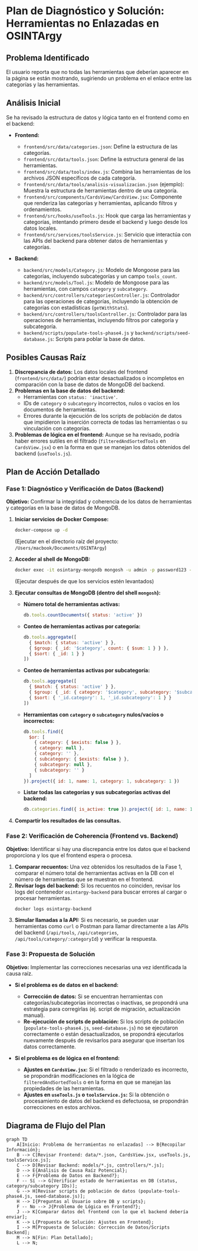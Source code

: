 # Plan de Diagnóstico y Solución: Herramientas no Enlazadas en OSINTArgy

## Problema Identificado
El usuario reporta que no todas las herramientas que deberían aparecer en la página se están mostrando, sugiriendo un problema en el enlace entre las categorías y las herramientas.

## Análisis Inicial
Se ha revisado la estructura de datos y lógica tanto en el frontend como en el backend:

*   **Frontend:**
    *   `frontend/src/data/categories.json`: Define la estructura de las categorías.
    *   `frontend/src/data/tools.json`: Define la estructura general de las herramientas.
    *   `frontend/src/data/tools/index.js`: Combina las herramientas de los archivos JSON específicos de cada categoría.
    *   `frontend/src/data/tools/analisis-visualizacion.json` (ejemplo): Muestra la estructura de herramientas dentro de una categoría.
    *   `frontend/src/components/CardsView/CardsView.jsx`: Componente que renderiza las categorías y herramientas, aplicando filtros y ordenamientos.
    *   `frontend/src/hooks/useTools.js`: Hook que carga las herramientas y categorías, intentando primero desde el backend y luego desde los datos locales.
    *   `frontend/src/services/toolsService.js`: Servicio que interactúa con las APIs del backend para obtener datos de herramientas y categorías.

*   **Backend:**
    *   `backend/src/models/Category.js`: Modelo de Mongoose para las categorías, incluyendo subcategorías y un campo `tools_count`.
    *   `backend/src/models/Tool.js`: Modelo de Mongoose para las herramientas, con campos `category` y `subcategory`.
    *   `backend/src/controllers/categoriesController.js`: Controlador para las operaciones de categorías, incluyendo la obtención de categorías con estadísticas (`getWithStats`).
    *   `backend/src/controllers/toolsController.js`: Controlador para las operaciones de herramientas, incluyendo filtros por categoría y subcategoría.
    *   `backend/scripts/populate-tools-phase4.js` y `backend/scripts/seed-database.js`: Scripts para poblar la base de datos.

## Posibles Causas Raíz

1.  **Discrepancia de datos:** Los datos locales del frontend (`frontend/src/data/`) podrían estar desactualizados o incompletos en comparación con la base de datos de MongoDB del backend.
2.  **Problemas en la base de datos del backend:**
    *   Herramientas con `status: 'inactive'`.
    *   IDs de `category` o `subcategory` incorrectos, nulos o vacíos en los documentos de herramientas.
    *   Errores durante la ejecución de los scripts de población de datos que impidieron la inserción correcta de todas las herramientas o su vinculación con categorías.
3.  **Problemas de lógica en el frontend:** Aunque se ha revisado, podría haber errores sutiles en el filtrado (`filteredAndSortedTools` en `CardsView.jsx`) o en la forma en que se manejan los datos obtenidos del backend (`useTools.js`).

## Plan de Acción Detallado

### Fase 1: Diagnóstico y Verificación de Datos (Backend)

**Objetivo:** Confirmar la integridad y coherencia de los datos de herramientas y categorías en la base de datos de MongoDB.

1.  **Iniciar servicios de Docker Compose:**
    ```bash
    docker-compose up -d
    ```
    (Ejecutar en el directorio raíz del proyecto: `/Users/macbook/Documents/OSINTArgy`)

2.  **Acceder al shell de MongoDB:**
    ```bash
    docker exec -it osintargy-mongodb mongosh -u admin -p password123 --authenticationDatabase admin osintargy
    ```
    (Ejecutar después de que los servicios estén levantados)

3.  **Ejecutar consultas de MongoDB (dentro del shell `mongosh`):**
    *   **Número total de herramientas activas:**
        ```javascript
        db.tools.countDocuments({ status: 'active' })
        ```
    *   **Conteo de herramientas activas por categoría:**
        ```javascript
        db.tools.aggregate([
          { $match: { status: 'active' } },
          { $group: { _id: '$category', count: { $sum: 1 } } },
          { $sort: { _id: 1 } }
        ])
        ```
    *   **Conteo de herramientas activas por subcategoría:**
        ```javascript
        db.tools.aggregate([
          { $match: { status: 'active' } },
          { $group: { _id: { category: '$category', subcategory: '$subcategory' }, count: { $sum: 1 } } },
          { $sort: { '_id.category': 1, '_id.subcategory': 1 } }
        ])
        ```
    *   **Herramientas con `category` o `subcategory` nulos/vacíos o incorrectos:**
        ```javascript
        db.tools.find({
          $or: [
            { category: { $exists: false } },
            { category: null },
            { category: '' },
            { subcategory: { $exists: false } },
            { subcategory: null },
            { subcategory: '' }
          ]
        }).project({ id: 1, name: 1, category: 1, subcategory: 1 })
        ```
    *   **Listar todas las categorías y sus subcategorías activas del backend:**
        ```javascript
        db.categories.find({ is_active: true }).project({ id: 1, name: 1, subcategories: { id: 1, name: 1 } }).sort({ order: 1 })
        ```

4.  **Compartir los resultados de las consultas.**

### Fase 2: Verificación de Coherencia (Frontend vs. Backend)

**Objetivo:** Identificar si hay una discrepancia entre los datos que el backend proporciona y los que el frontend espera o procesa.

1.  **Comparar recuentos:** Una vez obtenidos los resultados de la Fase 1, comparar el número total de herramientas activas en la DB con el número de herramientas que se muestran en el frontend.
2.  **Revisar logs del backend:** Si los recuentos no coinciden, revisar los logs del contenedor `osintargy-backend` para buscar errores al cargar o procesar herramientas.
    ```bash
    docker logs osintargy-backend
    ```
3.  **Simular llamadas a la API:** Si es necesario, se pueden usar herramientas como `curl` o Postman para llamar directamente a las APIs del backend (`/api/tools`, `/api/categories`, `/api/tools/category/:categoryId`) y verificar la respuesta.

### Fase 3: Propuesta de Solución

**Objetivo:** Implementar las correcciones necesarias una vez identificada la causa raíz.

*   **Si el problema es de datos en el backend:**
    *   **Corrección de datos:** Si se encuentran herramientas con categorías/subcategorías incorrectas o inactivas, se propondrá una estrategia para corregirlas (ej. script de migración, actualización manual).
    *   **Re-ejecución de scripts de población:** Si los scripts de población (`populate-tools-phase4.js`, `seed-database.js`) no se ejecutaron correctamente o están desactualizados, se propondrá ejecutarlos nuevamente después de revisarlos para asegurar que insertan los datos correctamente.

*   **Si el problema es de lógica en el frontend:**
    *   **Ajustes en `CardsView.jsx`:** Si el filtrado o renderizado es incorrecto, se propondrán modificaciones en la lógica de `filteredAndSortedTools` o en la forma en que se manejan las propiedades de las herramientas.
    *   **Ajustes en `useTools.js` o `toolsService.js`:** Si la obtención o procesamiento de datos del backend es defectuosa, se propondrán correcciones en estos archivos.

## Diagrama de Flujo del Plan

```mermaid
graph TD
    A[Inicio: Problema de herramientas no enlazadas] --> B{Recopilar Información};
    B --> C[Revisar Frontend: data/*.json, CardsView.jsx, useTools.js, toolsService.js];
    C --> D[Revisar Backend: models/*.js, controllers/*.js];
    D --> E{Análisis de Causa Raíz Potencial};
    E --> F{Problema de Datos en Backend?};
    F -- Sí --> G[Verificar estado de herramientas en DB (status, category/subcategory IDs)];
    G --> H[Revisar scripts de población de datos (populate-tools-phase4.js, seed-database.js)];
    H --> I{Preguntas al Usuario sobre DB y scripts};
    F -- No --> J{Problema de Lógica en Frontend?};
    J --> K[Comparar datos del frontend con lo que el backend debería enviar];
    K --> L{Propuesta de Solución: Ajustes en Frontend};
    I --> M[Propuesta de Solución: Corrección de Datos/Scripts Backend];
    M --> N[Fin: Plan Detallado];
    L --> N;